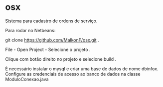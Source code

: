 # osx

Sistema para cadastro de ordens de serviço.

Para rodar no Netbeans:

git clone https://github.com/MalkonF/osx.git .

File - Open Project - Selecione o projeto .

Clique com botão direito no projeto e selecione build .

É necessário instalar o mysql e criar uma base de dados de nome dbinfox. 
Configure as credenciais de acesso ao banco de dados na classe ModuloConexao.java
